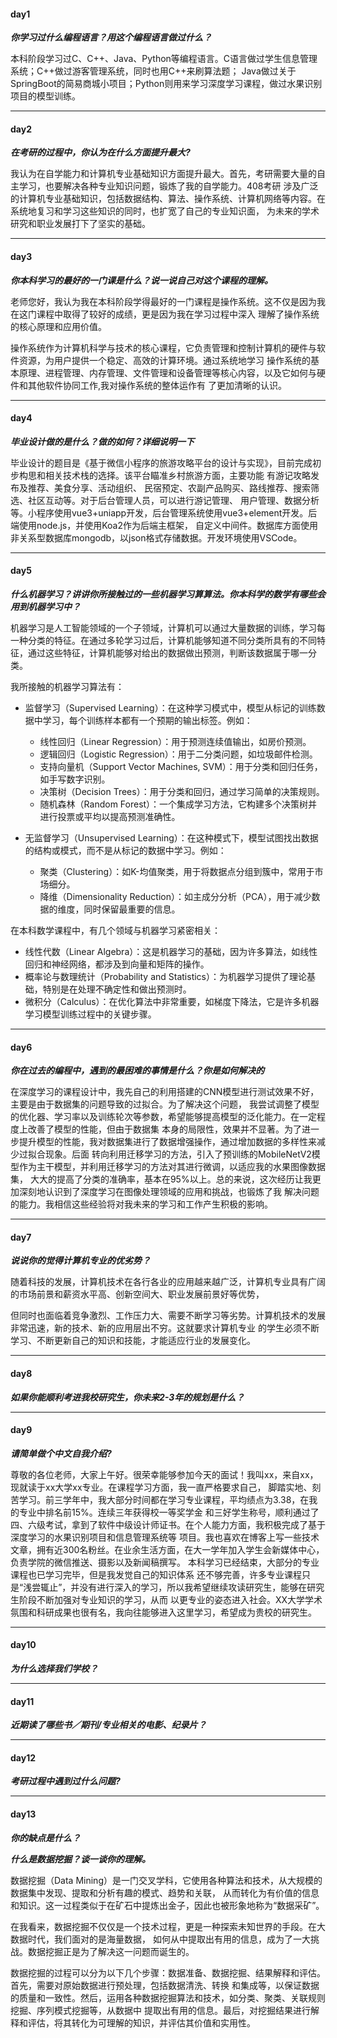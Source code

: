 #### day1

***你学习过什么编程语言？用这个编程语言做过什么？***

本科阶段学习过C、C++、Java、Python等编程语言。C语言做过学生信息管理系统；C++做过游客管理系统，同时也用C++来刷算法题；
Java做过关于SpringBoot的简易商城小项目；Python则用来学习深度学习课程，做过水果识别项目的模型训练。

---

#### day2

***在考研的过程中，你认为在什么方面提升最大?***

我认为在自学能力和计算机专业基础知识方面提升最大。首先，考研需要大量的自主学习，也要解决各种专业知识问题，锻炼了我的自学能力。408考研
涉及广泛的计算机专业基础知识，包括数据结构、算法、操作系统、计算机网络等内容。在系统地复习和学习这些知识的同时，也扩宽了自己的专业知识面，
为未来的学术研究和职业发展打下了坚实的基础。

---

#### day3

***你本科学习的最好的一门课是什么？说一说自己对这个课程的理解。***

老师您好，我认为我在本科阶段学得最好的一门课程是操作系统。这不仅是因为我在这门课程中取得了较好的成绩，更是因为我在学习过程中深入
理解了操作系统的核心原理和应用价值。 

操作系统作为计算机科学与技术的核心课程，它负责管理和控制计算机的硬件与软件资源，为用户提供一个稳定、高效的计算环境。通过系统地学习
操作系统的基本原理、进程管理、内存管理、文件管理和设备管理等核心内容，以及它如何与硬件和其他软件协同工作,我对操作系统的整体运作有
了更加清晰的认识。

---

#### day4

***毕业设计做的是什么？做的如何？详细说明一下***

毕业设计的题目是《基于微信小程序的旅游攻略平台的设计与实现》，目前完成初步构思和相关技术栈的选择。该平台瞄准乡村旅游方面，主要功能
有游记攻略发布及推荐、美食分享、活动组织、 民宿预定、农副产品购买、路线推荐、搜索筛选、社区互动等。对于后台管理人员，可以进行游记管理、
用户管理、数据分析等。小程序使用vue3+uniapp开发，后台管理系统使用vue3+element开发。后端使用node.js，并使用Koa2作为后端主框架，
自定义中间件。数据库方面使用非关系型数据库mongodb，以json格式存储数据。开发环境使用VSCode。

---

#### day5

***什么机器学习？讲讲你所接触过的一些机器学习算算法。你本科学的数学有哪些会用到机器学习中？***

机器学习是人工智能领域的一个子领域，计算机可以通过大量数据的训练，学习每一种分类的特征。在通过多轮学习过后，计算机能够知道不同分类所具有的不同特征，通过这些特征，计算机能够对给出的数据做出预测，判断该数据属于哪一分类。

我所接触的机器学习算法有：
* 监督学习（Supervised Learning）：在这种学习模式中，模型从标记的训练数据中学习，每个训练样本都有一个预期的输出标签。例如：
  * 线性回归（Linear Regression）：用于预测连续值输出，如房价预测。
  * 逻辑回归（Logistic Regression）：用于二分类问题，如垃圾邮件检测。
  * 支持向量机（Support Vector Machines, SVM）：用于分类和回归任务，如手写数字识别。
  * 决策树（Decision Trees）：用于分类和回归，通过学习简单的决策规则。
  * 随机森林（Random Forest）：一个集成学习方法，它构建多个决策树并进行投票或平均以提高预测准确性。

* 无监督学习（Unsupervised Learning）：在这种模式下，模型试图找出数据的结构或模式，而不是从标记的数据中学习。例如： 
  * 聚类（Clustering）：如K-均值聚类，用于将数据点分组到簇中，常用于市场细分。 
  * 降维（Dimensionality Reduction）：如主成分分析（PCA），用于减少数据的维度，同时保留最重要的信息。

在本科数学课程中，有几个领域与机器学习紧密相关： 
* 线性代数（Linear Algebra）：这是机器学习的基础，因为许多算法，如线性回归和神经网络，都涉及到向量和矩阵的操作。 
* 概率论与数理统计（Probability and Statistics）：为机器学习提供了理论基础，特别是在处理不确定性和做出预测时。 
* 微积分（Calculus）：在优化算法中非常重要，如梯度下降法，它是许多机器学习模型训练过程中的关键步骤。


---

#### day6

***你在过去的编程中，遇到的最困难的事情是什么？你是如何解决的***

在深度学习的课程设计中，我先自己的利用搭建的CNN模型进行测试效果不好，主要是由于数据集的问题导致的过拟合。为了解决这个问题，
我尝试调整了模型的优化器、学习率以及训练轮次等参数，希望能够提高模型的泛化能力。在一定程度上改善了模型的性能，但由于数据集
本身的局限性，效果并不显著。为了进一步提升模型的性能，我对数据集进行了数据增强操作，通过增加数据的多样性来减少过拟合现象。后面
转向利用迁移学习的方法，引入了预训练的MobileNetV2模型作为主干模型，并利用迁移学习的方法对其进行微调，以适应我的水果图像数据集，
大大的提高了分类的准确率，基本在95%以上。总的来说，这次经历让我更加深刻地认识到了深度学习在图像处理领域的应用和挑战，也锻炼了我
解决问题的能力。我相信这些经验将对我未来的学习和工作产生积极的影响。

---

#### day7

***说说你的觉得计算机专业的优劣势？***

随着科技的发展，计算机技术在各行各业的应用越来越广泛，计算机专业具有广阔的市场前景和薪资水平高、创新空间大、职业发展前景好等优势，

但同时也面临着竞争激烈、工作压力大、需要不断学习等劣势。计算机技术的发展非常迅速，新的技术、新的应用层出不穷。这就要求计算机专业
的学生必须不断学习、不断更新自己的知识和技能，才能适应行业的发展变化。

---

#### day8

***如果你能顺利考进我校研究生，你未来2-3年的规划是什么？***


---

#### day9

***请简单做个中文自我介绍?***

尊敬的各位老师，大家上午好。很荣幸能够参加今天的面试！我叫xx，来自xx，现就读于xx大学xx专业。在课程学习方面，我一直严格要求自己，
脚踏实地、刻苦学习。前三学年中，我大部分时间都在学习专业课程，平均绩点为3.38，在我的专业中排名前15%。连续三年获得校一等奖学金
和三好学生称号，顺利通过了四、六级考试，拿到了软件中级设计师证书。在个人能力方面，我积极完成了基于深度学习的水果识别项目和信息管理系统等
项目。我也喜欢在博客上写一些技术文章，拥有近300名粉丝。在业余生活方面，在大一学年加入学生会新媒体中心，负责学院的微信推送、摄影以及新闻稿撰写。
本科学习已经结束，大部分的专业课程也已学习完毕，但是我发觉自己的知识体系
还不够完善，许多专业课程只是“浅尝辄止”，并没有进行深入的学习，所以我希望继续攻读研究生，能够在研究生阶段不断加强对专业知识的学习，从而
以更专业的姿态进入社会。XX大学学术氛围和科研成果也很有名，我向往能够进入这里学习，希望成为贵校的研究生。

---

#### day10

***为什么选择我们学校？***

---

#### day11

***近期读了哪些书／期刊/专业相关的电影、纪录片？***


---

#### day12

***考研过程中遇到过什么问题?***

---

#### day13

***你的缺点是什么？***


***什么是数据挖掘？谈一谈你的理解。***

数据挖掘（Data Mining）是一门交叉学科，它使用各种算法和技术，从大规模的数据集中发现、提取和分析有趣的模式、趋势和关联，
从而转化为有价值的信息和知识。这一过程类似于在矿石中提炼出金子，因此也被形象地称为“数据采矿”。

在我看来，数据挖掘不仅仅是一个技术过程，更是一种探索未知世界的手段。在大数据时代，我们面对的是海量数据，
如何从中提取出有用的信息，成为了一大挑战。数据挖掘正是为了解决这一问题而诞生的。

数据挖掘的过程可以分为以下几个步骤：数据准备、数据挖掘、结果解释和评估。首先，需要对原始数据进行预处理，包括数据清洗、转换
和集成等，以保证数据的质量和一致性。然后，运用各种数据挖掘算法和技术，如分类、聚类、关联规则挖掘、序列模式挖掘等，从数据中
提取出有用的信息。最后，对挖掘结果进行解释和评估，将其转化为可理解的知识，并评估其价值和实用性。

